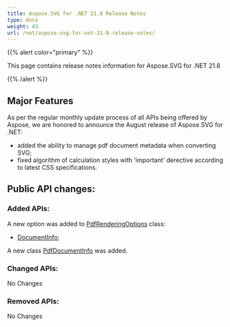 ```yaml
---
title: Aspose.SVG for .NET 21.8 Release Notes
type: docs
weight: 43
url: /net/aspose-svg-for-net-21-8-release-notes/
---
```


{{% alert color="primary" %}}

This page contains release notes information for Aspose.SVG for .NET 21.8

{{% /alert %}}

## **Major Features**

As per the regular monthly update process of all APIs being offered by Aspose, we are honored to announce the August release of Aspose.SVG for .NET:

- added the ability to manage pdf document metadata when converting SVG;
- fixed algorithm of calculation styles with 'important' derective according to latest CSS specifications.

## **Public API changes:**

### **Added APIs:**

A new option was added to [PdfRenderingOptions](https://apireference.aspose.com/svg/net/aspose.svg.rendering.pdf/pdfrenderingoptions) class:

- [DocumentInfo](https://apireference.aspose.com/svg/net/aspose.svg.rendering.pdf/pdfrenderingoptions/properties/documentinfo);


A new class [PdfDocumentInfo](https://apireference.aspose.com/svg/net/aspose.svg.rendering.pdf/pdfdocumentinfo) was added.

### **Changed APIs:**

No Changes

### **Removed APIs:**

No Changes

    